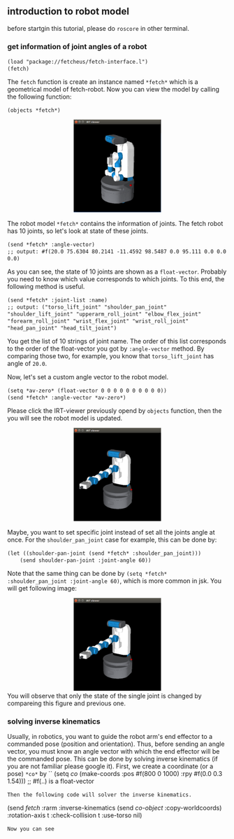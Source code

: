 ## introduction to robot model
before startgin this tutorial, please do `roscore` in other terminal.

### get information of joint angles of a robot

``` 
(load "package://fetcheus/fetch-interface.l") 
(fetch) 
```
The `fetch` function is create an instance named `*fetch*` which is a geometrical model of fetch-robot. Now you can view the model by calling the following function:
```
(objects *fetch*)
```
<div align="center">
<img src="https://raw.githubusercontent.com/HiroIshida/quick_tutorial/master/images/day1_1.png" alt="none" title="day1_1" width="200">
</div>

The robot model `*fetch*` contains the information of joints. The fetch robot has 10 joints, so let's look at state of these joints.
```
(send *fetch* :angle-vector)
;; output: #f(20.0 75.6304 80.2141 -11.4592 98.5487 0.0 95.111 0.0 0.0 0.0)
```
As you can see, the state of 10 joints are shown as a `float-vector`. Probably you need to know which value corresponds to which joints. To this end, the following method is useful.
```
(send *fetch* :joint-list :name)
;; output: ("torso_lift_joint" "shoulder_pan_joint" "shoulder_lift_joint" "upperarm_roll_joint" "elbow_flex_joint" "forearm_roll_joint" "wrist_flex_joint" "wrist_roll_joint" "head_pan_joint" "head_tilt_joint")
```
You get the list of 10 strings of joint name. The order of this list corresponds to the order of the float-vector you got by `:angle-vector` method. By comparing those two, for example, you know that `torso_lift_joint` has angle of `20.0`.

Now, let's set a custom angle vector to the robot model. 
```
(setq *av-zero* (float-vector 0 0 0 0 0 0 0 0 0 0))
(send *fetch* :angle-vector *av-zero*)
```
Please click the IRT-viewer previously opend by `objects` function, then the you will see the robot model is updated. 
<div align="center">
<img src="https://raw.githubusercontent.com/HiroIshida/quick_tutorial/master/images/day1_2.png" alt="none" title="day1_2" width="200">
</div>


Maybe, you want to set specific joint instead of set all the joints angle at once. For the `shoulder_pan_joint` case for example, this can be done by:
```
(let ((shoulder-pan-joint (send *fetch* :shoulder_pan_joint)))
    (send shoulder-pan-joint :joint-angle 60))
```
Note that the same thing can be done by `(setq *fetch* :shoulder_pan_joint :joint-angle 60)`, which is more common in jsk. You will get following image:
<div align="center">
<img src="https://raw.githubusercontent.com/HiroIshida/quick_tutorial/master/images/day1_2.png" alt="none" title="day1_3" width="200">
</div>
You will observe that only the state of the single joint is changed by compareing this figure and previous one.

### solving inverse kinematics
Usually, in robotics, you want to guide the robot arm's end effector to a commanded pose (position and orientation). Thus, before sending an angle vector, you must know an angle vector with which the end effector will be the commanded pose. This can be done by solving inverse kinematics (if you are not familiar please google it). First, we create a coordinate (or a pose) `*co*` by
``
(setq *co* (make-coords :pos #f(800 0 1000) :rpy #f(0.0 0.3 1.54))) ;; #f(..) is a float-vector
```
Then the following code will solver the inverse kinematics.
```
(send *fetch* :rarm :inverse-kinematics
        (send *co-object* :copy-worldcoords)
        :rotation-axis t :check-collision t :use-torso nil)
```
Now you can see






